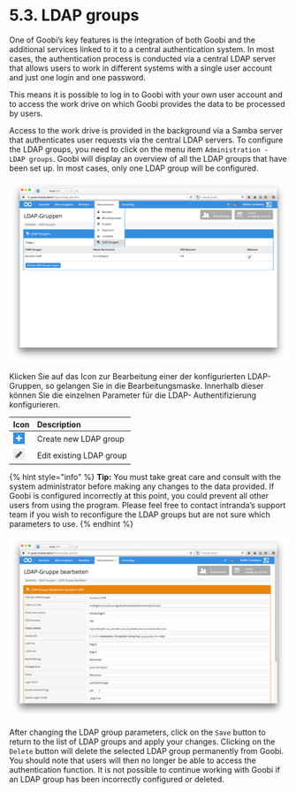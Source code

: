 # 5.3. LDAP groups

One of Goobi’s key features is the integration of both Goobi and the additional services linked to it to a central authentication system. In most cases, the authentication process is conducted via a central LDAP server that allows users to work in different systems with a single user account and just one login and one password.

This means it is possible to log in to Goobi with your own user account and to access the work drive on which Goobi provides the data to be processed by users.

Access to the work drive is provided in the background via a Samba server that authenticates user requests via the central LDAP servers. To configure the LDAP groups, you need to click on the menu item `Administration - LDAP groups`. Goobi will display an overview of all the LDAP groups that have been set up. In most cases, only one LDAP group will be configured.

![List of configured LDAP groups](../.gitbook/assets/60d.png)

Klicken Sie auf das Icon zur Bearbeitung einer der konfigurierten LDAP-Gruppen, so gelangen Sie in die Bearbeitungsmaske. Innerhalb dieser können Sie die einzelnen Parameter für die LDAP- Authentifizierung konfigurieren.

| Icon | Description |
| :--- | :--- |
| ![ruleset\_02.png](../.gitbook/assets/ruleset_02.png) | Create new LDAP group |
| ![ruleset\_01.png](../.gitbook/assets/ruleset_01.png) | Edit existing LDAP group |

{% hint style="info" %}
**Tip:** You must take great care and consult with the system administrator before making any changes to the data provided. If Goobi is configured incorrectly at this point, you could prevent all other users from using the program. Please feel free to contact intranda’s support team if you wish to reconfigure the LDAP groups but are not sure which parameters to use.
{% endhint %}

![Bearbeitungsmaske f&#xFC;r eine LDAP-Gruppe](../.gitbook/assets/61d.png)

After changing the LDAP group parameters, click on the `Save` button to return to the list of LDAP groups and apply your changes. Clicking on the `Delete` button will delete the selected LDAP group permanently from Goobi. You should note that users will then no longer be able to access the authentication function. It is not possible to continue working with Goobi if an LDAP group has been incorrectly configured or deleted.

